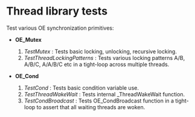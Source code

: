 Thread library tests
=====================

Test various OE synchronization primitives:
- **OE_Mutex**
  1. *TestMutex* : Tests basic locking, unlocking, recursive locking.
  1. *TestThreadLockingPatterns* : Tests various locking patterns A/B, A/B/C, A/A/B/C etc in a tight-loop across multiple threads.


- **OE_Cond**
  1. *TestCond* : Tests basic condition variable use.
  1. *TestThreadWakeWait* : Tests internal _ThreadWakeWait function.
  1. *TestCondBroadcast* : Tests OE_CondBroadcast function in a tight-loop to assert that all waiting threads are woken.
